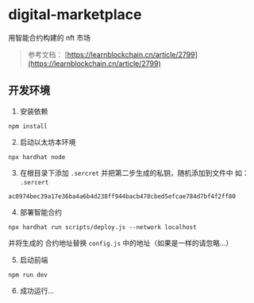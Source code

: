 # digital-marketplace
用智能合约构建的 nft 市场

> 参考文档：
> [https://learnblockchain.cn/article/2799](https://learnblockchain.cn/article/2799)

## 开发环境
1. 安装依赖
```shell
npm install
```

2. 启动以太坊本环境
```shell
npx hardhat node
```

3. 在根目录下添加 `.sercret` 并把第二步生成的私钥，随机添加到文件中
如：
`.sercert`
```
ac0974bec39a17e36ba4a6b4d238ff944bacb478cbed5efcae784d7bf4f2ff80
```

4. 部署智能合约
```shell
npx hardhat run scripts/deploy.js --network localhost
```
并将生成的 合约地址替换 `config.js` 中的地址（如果是一样的请忽略...）

5. 启动前端
```shell
npm run dev
```

6. 成功运行...